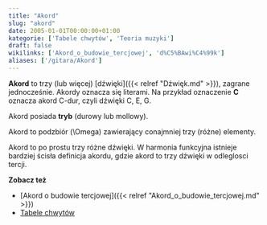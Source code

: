 ```yaml
---
title: "Akord"
slug: "akord"
date: 2005-01-01T00:00:00+01:00
kategorie: ['Tabele chwytów', 'Teoria muzyki']
draft: false
wikilinks: ['Akord_o_budowie_tercjowej', 'd%C5%BAwi%C4%99k']
aliases: ['/gitara/Akord']
---
```

**Akord** to trzy (lub więcej) [dźwięki]({{< relref "Dźwięk.md" >}}), zagrane
jednocześnie. Akordy oznacza się literami. Na przykład oznaczenie **C**
oznacza akord C-dur, czyli dźwięki C, E, G.

Akord posiada **tryb** (durowy lub mollowy).

Akord to podzbiór \(\Omega\) zawierający conajmniej trzy (różne)
elementy.

Akord to po prostu trzy różne dźwięki. W harmonia funkcyjna istnieje
bardziej ścisła definicja akordu, gdzie akord to trzy dźwięki w
odleglosci tercji.

**Zobacz też**

  - [Akord o budowie tercjowej]({{< relref "Akord_o_budowie_tercjowej.md" >}})
  - [Tabele chwytów](/kategorie/tabele-chwytów "Kategoria Tabele chwytów")

